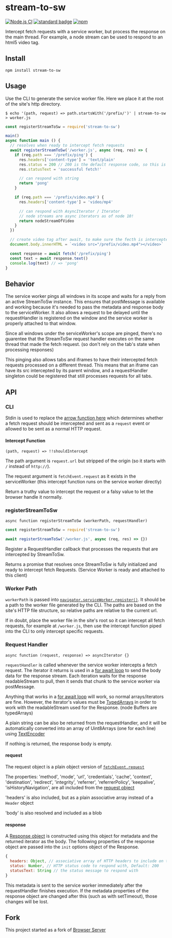 # stream-to-sw

[![Node.js CI](https://github.com/KayleePop/stream-to-sw/workflows/Node.js%20CI/badge.svg)](https://github.com/KayleePop/stream-to-sw/actions)
[![standard badge](https://img.shields.io/badge/code_style-standard-brightgreen.svg)](https://standardjs.com)
[![npm](https://img.shields.io/npm/v/stream-to-sw.svg)](https://www.npmjs.com/package/stream-to-sw)

Intercept fetch requests with a service worker, but process the response on the main thread. For example, a node stream can be used to respond to an html5 video tag.

## Install

```
npm install stream-to-sw
```

## Usage

Use the CLI to generate the service worker file. Here we place it at the root of the site's http directory.

`$ echo '(path, request) => path.startsWith('/prefix/')' | stream-to-sw > worker.js`

``` js
const registerStreamToSw = require('stream-to-sw')

main()
async function main () {
  // resolves when ready to intercept fetch requests
  await registerStreamToSw('/worker.js', async (req, res) => {
    if (req.path === '/prefix/ping') {
      res.headers['content-type'] = 'text/plain'
      res.status = 200 // 200 is the default response code, so this is actually unecessary
      res.statusText = 'successful fetch!'

      // can respond with string
      return 'pong'
    }

    if (req.path === '/prefix/video.mp4') {
      res.headers['content-type'] = 'video/mp4'

      // can respond with AsyncIterator / Iterator
      // node streams are async iterators as of node 10!
      return nodeStreamOfVideo
    }
  })

  // create video tag after await, to make sure the fecth is intercepted
  document.body.innerHTML = `<video src="/prefix/video.mp4"></video>`

  const response = await fetch('/prefix/ping')
  const text = await response.text()
  console.log(text) // => 'pong'
}
```

## Behavior

The service worker pings all windows in its scope and waits for a reply from an active StreamToSw instance. This ensures that postMessage is available and working because it's needed to pass the metadata and response body to the serviceWorker. It also allows a request to be delayed until the requestHandler is registered on the window and the service worker is properly attached to that window.

Since all windows under the serviceWorker's scope are pinged, there's no guarentee that the StreamToSw request handler executes on the same thread that made the fetch request. (so don't rely on the tab's state when processing responses)

This pinging also allows tabs and iframes to have their intercepted fetch requests processed on a different thread. This means that an iframe can have its src intercepted by its parent window, and a requestHandler singleton could be registered that still processes requests for all tabs.

## API

### CLI
Stdin is used to replace the [arrow function here](./worker.js#L33) which determines whether a fetch request should be intercepted and sent as a `request` event or allowed to be sent as a normal HTTP request.

#### Intercept Function
`(path, request) => !!shouldIntercept`

The path argument is `request.url` but stripped of the origin (so it starts with `/` instead of `http://`).

The request argument is `fetchEvent.request` as it exists in the serviceWorker (this intercept function runs on the service worker directly)

Return a truthy value to intercept the request or a falsy value to let the browser handle it normally.

### registerStreamToSw

`async function registerStreamToSw (workerPath, requestHandler)`

```js
const registerStreamToSw = require('stream-to-sw')

await registerStreamToSw('/worker.js', async (req, res) => {})
```

Register a RequestHandler callback that processes the requests that are intercepted by StreamToSw.

Returns a promise that resolves once StreamToSw is fully initialized and ready to intercept fetch Requests. (Service Worker is ready and attached to this client)

### Worker Path

`workerPath` is passed into [`navigator.serviceWorker.register()`](https://developer.mozilla.org/en-US/docs/Web/API/ServiceWorkerContainer/register). It should be a path to the worker file generated by the CLI. The paths are based on the site's HTTP file structure, so relative paths are relative to the current url.

If in doubt, place the worker file in the site's root so it can intercept all fetch requests, for example at `/worker.js`, then use the intercept function piped into the CLI to only intercept specific requests.

### Request Handler

`async function (request, response) => asyncIterator {}`

`requestHandler` is called whenever the service worker intercepts a fetch request. The iterator it returns is used in a [for await loop](https://developer.mozilla.org/en-US/docs/Web/JavaScript/Reference/Statements/for-await...of) to send the body data for the response stream. Each iteration waits for the response readableStream to pull, then it sends that chunk to the service worker via postMessage.

Anything that works in a [for await loop](https://developer.mozilla.org/en-US/docs/Web/JavaScript/Reference/Statements/for-await...of) will work, so normal arrays/iterators are fine. However, the iterator's values must be [TypedArrays](https://developer.mozilla.org/en-US/docs/Web/JavaScript/Typed_arrays) in order to work with the readableStream used for the Response. (node Buffers are typedArrays)

A plain string can be also be returned from the requestHandler, and it will be automatically converted into an array of Uint8Arrays (one for each line) using [TextEncoder](https://developer.mozilla.org/en-US/docs/Web/API/TextEncoder)

If nothing is returned, the response body is empty.

#### request

The request object is a plain object version of [`fetchEvent.request`](https://developer.mozilla.org/en-US/docs/Web/API/FetchEvent/request)

The properties: 'method', 'mode', 'url', 'credentials', 'cache', 'context', 'destination', 'redirect', 'integrity', 'referrer', 'referrerPolicy', 'keepalive', 'isHistoryNavigation', are all included from the [request object](https://developer.mozilla.org/en-US/docs/Web/API/Request)

'headers' is also included, but as a plain associative array instead of a `Header` object

'body' is also resolved and included as a blob

#### response

A [Response object](https://developer.mozilla.org/en-US/docs/Web/API/Response/Response) is constructed using this object for metadata and the returned iterator as the body. The following properties of the response object are passed into the `init` options object of the Response.

```js
{
  headers: Object, // associative array of HTTP headers to include on the response
  status: Number, // HTTP status code to respond with, Default: 200
  statusText: String // the status message to respond with
}
```

This metadata is sent to the service worker immediately after the requestHandler finishes execution. If the metadata properties of the response object are changed after this (such as with setTimeout), those changes will be lost.


## Fork

This project started as a fork of [Browser Server](https://github.com/mafintosh/browser-server)
